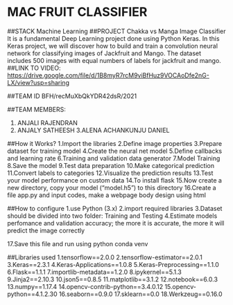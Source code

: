 # MAC FRUIT CLASSIFIER
##STACK
Machine Learning
##PROJECT
Chakka vs Manga Image Classifier
     It is a fundamental Deep Learning project done using Python Keras. In this Keras project, we will discover how to build and train a convolution neural network for classifying images of Jackfruit and Mango. The dataset includes 500 images with equal numbers of labels for jackfruit and mango.
##LINK TO VIDEO:
https://drive.google.com/file/d/1B8myR7rcM9viBfHuz9VOCAoDfe2nG-LX/view?usp=sharing

##TEAM ID
BFH/recMuXbQkYDR42dsR/2021

##TEAM MEMBERS:
   1. ANJALI RAJENDRAN
   2. ANJALY SATHEESH
   3.ALENA ACHANKUNJU DANIEL

##How it Works?
1.Import the libraries
2.Define image properties
3.Prepare dataset for training model
4.Create the neural net model
5.Define callbacks and learning rate
6.Training and validation data generator
7.Model Training
8.Save the model
9.Test data preparation
10.Make categorical prediction
11.Convert labels to categories
12.Visualize the prediction results
13.Test your model performance on custom data
14.To install flask
15.Now create a new directory, copy your model (“model.h5”) to this directory
16.Create a file app.py and input codes, make a webpage body design using html

##How to configure
1.use Python (3.x)
2.import required libraries
3.Dataset should be divided into two folder: Training and Testing
4.Estimate models perfomance and validation accuracy; the more it is accurate, the more it will predict the image correctly

17.Save this file and run using python conda venv

##Libraries used
1.tensorflow==2.0.0
2.tensorflow-estimator==2.0.1
3.Keras==2.3.1
4.Keras-Applications==1.0.8
5.Keras-Preprocessing==1.1.0
6.Flask==1.1.1
7.importlib-metadata==1.2.0
8.ipykernel==5.1.3
9.Jinja2==2.10.3
10.json5==0.8.5
11.matplotlib==3.1.2
12.notebook==6.0.3
13.numpy==1.17.4
14.opencv-contrib-python==3.4.0.12
15.opencv-python==4.1.2.30
16.seaborn==0.9.0
17.sklearn==0.0
18.Werkzeug==0.16.0



